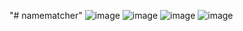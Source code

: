 "# namematcher" 
![image](https://github.com/user-attachments/assets/db6020ae-c8b7-4a2b-b372-22eac4a57ea2)
![image](https://github.com/user-attachments/assets/6da3e15b-641f-472a-8419-61847f62394e)
![image](https://github.com/user-attachments/assets/2ca305ca-c70d-492d-9f91-0cc7464a8b2a)
![image](https://github.com/user-attachments/assets/06ed7e9e-a33b-4366-9040-ea762a056ee1)


